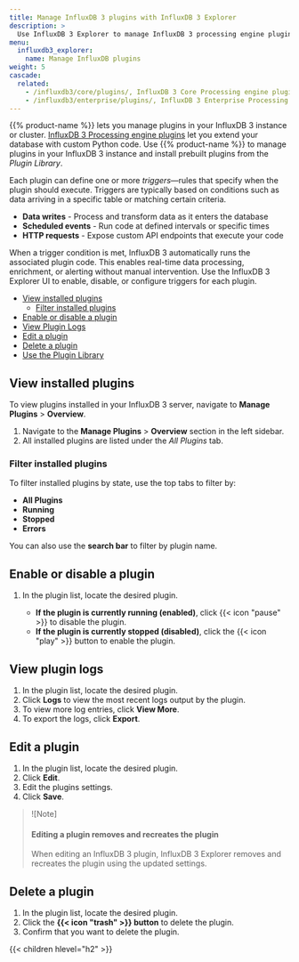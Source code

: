 ```yaml
---
title: Manage InfluxDB 3 plugins with InfluxDB 3 Explorer
description: >
  Use InfluxDB 3 Explorer to manage InfluxDB 3 processing engine plugins.
menu:
  influxdb3_explorer:
    name: Manage InfluxDB plugins
weight: 5
cascade:
  related:
    - /influxdb3/core/plugins/, InfluxDB 3 Core Processing engine plugins
    - /influxdb3/enterprise/plugins/, InfluxDB 3 Enterprise Processing engine plugins
---
```


{{% product-name %}} lets you manage plugins in your InfluxDB 3 instance or cluster.
[InfluxDB 3 Processing engine plugins](/influxdb3/enterprise/plugins/) let you
extend your database with custom Python code.
Use {{% product-name %}} to manage plugins in your InfluxDB 3 instance and
install prebuilt plugins from the _Plugin Library_.

Each plugin can define one or more _triggers_—rules that
specify when the plugin should execute. Triggers are typically based on
conditions such as data arriving in a specific table or matching certain
criteria.

- **Data writes** - Process and transform data as it enters the database
- **Scheduled events** - Run code at defined intervals or specific times
- **HTTP requests** - Expose custom API endpoints that execute your code

When a trigger condition is met, InfluxDB 3 automatically runs the associated
plugin code. This enables real-time data processing, enrichment, or alerting
without manual intervention.
Use the InfluxDB 3 Explorer UI to enable, disable, or configure triggers for each plugin.

<!-- TOC -->

- [View installed plugins](#view-installed-plugins)
  - [Filter installed plugins](#filter-installed-plugins)
- [Enable or disable a plugin](#enable-or-disable-a-plugin)
- [View Plugin Logs](#view-plugin-logs)
- [Edit a plugin](#edit-a-plugin)
- [Delete a plugin](#delete-a-plugin)
- [Use the Plugin Library](#use-the-plugin-library)

<!-- /TOC -->

## View installed plugins

To view plugins installed in your InfluxDB 3 server, navigate to
**Manage Plugins** > **Overview**.

1.  Navigate to the **Manage Plugins** > **Overview** section in the left sidebar.
2.  All installed plugins are listed under the _All Plugins_ tab.

### Filter installed plugins

To filter installed plugins by state, use the top tabs to filter by:

- **All Plugins**
- **Running**
- **Stopped**
- **Errors**

You can also use the **search bar** to filter by plugin name.

## Enable or disable a plugin

1.  In the plugin list, locate the desired plugin.

    - **If the plugin is currently running (enabled)**, click {{< icon "pause" >}} to disable the plugin.
    - **If the plugin is currently stopped (disabled)**, click the {{< icon "play" >}} button to enable the plugin.

## View plugin logs

1. In the plugin list, locate the desired plugin.
2. Click **Logs** to view the most recent logs output by the plugin.
3. To view more log entries, click **View More**.
4. To export the logs, click **Export**.

## Edit a plugin

1. In the plugin list, locate the desired plugin.
2. Click **Edit**.
3. Edit the plugins settings.
4. Click **Save**.

> ![Note]
> #### Editing a plugin removes and recreates the plugin
>
> When editing an InfluxDB 3 plugin, InfluxDB 3 Explorer removes and recreates
> the plugin using the updated settings.

## Delete a plugin

1. In the plugin list, locate the desired plugin.
2. Click the **{{< icon "trash" >}} button** to delete the plugin.
3. Confirm that you want to delete the plugin.

{{< children hlevel="h2" >}}
